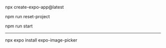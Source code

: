 npx create-expo-app@latest

npm run reset-project

npm run start

---------------
 npx expo install expo-image-picker